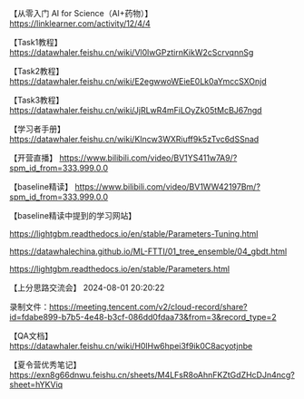 【从零入门 AI for Science（AI+药物）】
https://linklearner.com/activity/12/4/4

【Task1教程】
https://datawhaler.feishu.cn/wiki/Vl0lwGPztirnKikW2cScrvqnnSg

【Task2教程】
https://datawhaler.feishu.cn/wiki/E2egwwoWEieE0Lk0aYmccSXOnjd

【Task3教程】
https://datawhaler.feishu.cn/wiki/JjRLwR4mFiLOyZk05tMcBJ67ngd

【学习者手册】
https://datawhaler.feishu.cn/wiki/KIncw3WXRiuff9k5zTvc6dSSnad

【开营直播】
https://www.bilibili.com/video/BV1YS411w7A9/?spm_id_from=333.999.0.0

【baseline精读】
https://www.bilibili.com/video/BV1WW42197Bm/?spm_id_from=333.999.0.0

【baseline精读中提到的学习网站】

https://lightgbm.readthedocs.io/en/stable/Parameters-Tuning.html

https://datawhalechina.github.io/ML-FTTI/01_tree_ensemble/04_gbdt.html

https://lightgbm.readthedocs.io/en/stable/Parameters.html

【上分思路交流会】
2024-08-01 20:20:22

录制文件：https://meeting.tencent.com/v2/cloud-record/share?id=fdabe899-b7b5-4e48-b3cf-086dd0fdaa73&from=3&record_type=2

【QA文档】
https://datawhaler.feishu.cn/wiki/H0lHw6hpei3f9ik0C8acyotjnbe

【夏令营优秀笔记】
https://exn8g66dnwu.feishu.cn/sheets/M4LFsR8oAhnFKZtGdZHcDJn4ncg?sheet=hYKViq
